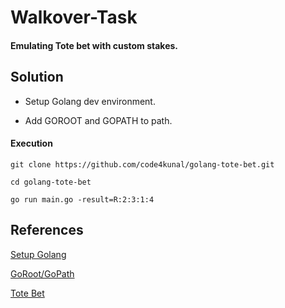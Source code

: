 # Walkover-Task
 
#### Emulating Tote bet with custom stakes.
 
## Solution
  
+  Setup Golang dev environment.

+  Add GOROOT and GOPATH to path.


#### Execution
```
git clone https://github.com/code4kunal/golang-tote-bet.git
```

```
cd golang-tote-bet
```

```
go run main.go -result=R:2:3:1:4
```

## References

[Setup Golang](https://golang.org/doc/install)

[GoRoot/GoPath](https://stackoverflow.com/questions/7970390/what-should-be-the-values-of-gopath-and-goroot)

[Tote Bet](http://www.sbobet-info.com/article/AA-00359/0/How-are-dividends-calculated-in-Tote-betting.html)

